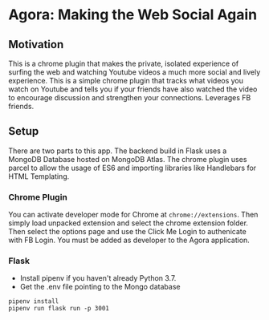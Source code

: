 # Agora: Making the Web Social Again
## Motivation
This is a chrome plugin that makes the private, isolated experience of surfing the web and watching Youtube videos a much more social and lively experience. This is a simple chrome plugin that tracks what videos you watch on Youtube and tells you if your friends have also watched the video to encourage discussion and strengthen your connections. Leverages FB friends.

## Setup
There are two parts to this app. The backend build in Flask uses a MongoDB Database hosted on MongoDB Atlas. The chrome plugin uses parcel to allow the usage of ES6 and importing libraries like Handlebars for HTML Templating.

### Chrome Plugin
You can activate developer mode for Chrome at `chrome://extensions`. Then simply load unpacked extension and select the chrome extension folder. Then select the options page and use the Click Me Login to authenicate with FB Login. You must be added as developer to the Agora application.

### Flask
- Install pipenv if you haven't already Python 3.7.
- Get the .env file pointing to the Mongo database
```
pipenv install
pipenv run flask run -p 3001
```
